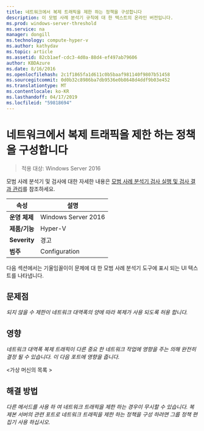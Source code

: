 ```yaml
---
title: 네트워크에서 복제 트래픽을 제한 하는 정책을 구성합니다
description: 이 모범 사례 분석기 규칙에 대 한 텍스트의 온라인 버전입니다.
ms.prod: windows-server-threshold
ms.service: na
manager: dongill
ms.technology: compute-hyper-v
ms.author: kathydav
ms.topic: article
ms.assetid: 82cb1aef-cdc3-4d0a-88d4-ef497ab79606
author: KBDAzure
ms.date: 8/16/2016
ms.openlocfilehash: 2c1f1865fa1d611c0b5baaf981140f9807b51458
ms.sourcegitcommit: 0d0b32c8986ba7db9536e0b8648d4ddf9b03e452
ms.translationtype: MT
ms.contentlocale: ko-KR
ms.lasthandoff: 04/17/2019
ms.locfileid: "59818694"
---
```

# <a name="configure-a-policy-to-throttle-the-replication-traffic-on-the-network"></a>네트워크에서 복제 트래픽을 제한 하는 정책을 구성합니다

>적용 대상: Windows Server 2016

모범 사례 분석기 및 검사에 대한 자세한 내용은 [모범 사례 분석기 검사 실행 및 검사 결과 관리](https://go.microsoft.com/fwlink/p/?LinkID=223177)를 참조하세요.  
  
|속성|설명|  
|-|-|  
|**운영 체제**|Windows Server 2016|  
|**제품/기능**|Hyper-V|  
|**Severity**|경고|  
|**범주**|Configuration|  
  
다음 섹션에서는 기울임꼴이이 문제에 대 한 모범 사례 분석기 도구에 표시 되는 UI 텍스트를 나타냅니다.  
  
## <a name="issue"></a>문제점  
*되지 않을 수 제한이 네트워크 대역폭의 양에 따라 복제가 사용 되도록 허용 합니다.*  
  
## <a name="impact"></a>영향  
*네트워크 대역폭 복제 트래픽이 다른 중요 한 네트워크 작업에 영향을 주는 의해 완전히 결정 될 수 있습니다. 이 다음 포트에 영향을 줍니다.*  
  
\<가상 머신의 목록 >  
  
## <a name="resolution"></a>해결 방법  
*다른 메서드를 사용 하 여 네트워크 트래픽을 제한 하는 경우이 무시할 수 있습니다. 복제본 서버의 관련 포트로 네트워크 트래픽을 제한 하는 정책을 구성 하려면 그룹 정책 편집기 사용 하십시오.*  
  
  



